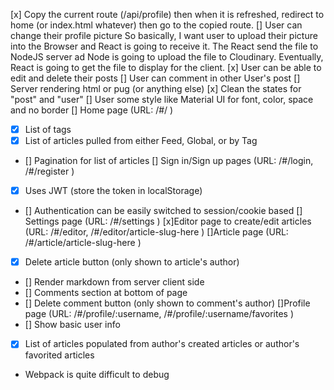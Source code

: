 [x] Copy the current route (/api/profile) then when it is refreshed,
redirect to home (or index.html whatever) then go to the copied route.
[] User can change their profile picture
So  basically, I want user to upload their picture into the Browser and React is going to receive it. The React send the file to NodeJS server ad Node is going to upload the file to Cloudinary. Eventually, React is going to get the file to display for the client.
[x] User can be able to edit and delete their posts
[] User can comment in other User's post
[] Server rendering html or pug (or anything else)
[x] Clean the states for "post" and "user"
[] User some style like Material UI for font, color, space and no border
[] Home page (URL: /#/ )
- [x] List of tags
- [x] List of articles pulled from either Feed, Global, or by Tag
- [] Pagination for list of articles
[] Sign in/Sign up pages (URL: /#/login, /#/register )
- [x] Uses JWT (store the token in localStorage)
- [] Authentication can be easily switched to session/cookie based
[] Settings page (URL: /#/settings )
[x]Editor page to create/edit articles (URL: /#/editor, /#/editor/article-slug-here )
[]Article page (URL: /#/article/article-slug-here )
- [x] Delete article button (only shown to article's author)
- [] Render markdown from server client side
- [] Comments section at bottom of page
- [] Delete comment button (only shown to comment's author)
[]Profile page (URL: /#/profile/:username, /#/profile/:username/favorites )
- [] Show basic user info
- [x] List of articles populated from author's created articles or author's favorited articles


- Webpack is quite difficult to debug
